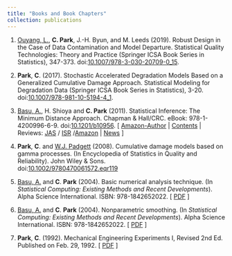 ```yaml
---
title: "Books and Book Chapters"
collection: publications
---
```

1. [Ouyang, L.](https://cn.linkedin.com/in/linhan-ouyang-94834b41), **C. Park**, J.-H. Byun, and M. Leeds (2019). 
Robust Design in the Case of Data Contamination and Model Departure. 
Statistical Quality Technologies: Theory and Practice 
(Springer ICSA Book Series in Statistics), 347-373.
doi:[10.1007/978-3-030-20709-0_15](https://doi.org/10.1007/978-3-030-20709-0_15).

1. **Park**, **C**. (2017). 
Stochastic Accelerated Degradation Models Based on a Generalized Cumulative Damage Approach. 
Statistical Modeling for Degradation Data (Springer ICSA Book Series in Statistics), 3-20.   
doi:[10.1007/978-981-10-5194-4_1](https://doi.org/10.1007/978-981-10-5194-4_1).

1. [Basu, A.](https://www.isical.ac.in/~ayanbasu/), H. Shioya and **C. Park** (2011). 
Statistical Inference: The Minimum Distance Approach. 
Chapman & Hall/CRC. eBook: 978-1-4200996-6-9.
doi:[10.1201/b10956](https://doi.org/10.1201/b10956).
[ [Amazon-Author](https://www.amazon.com/Chanseok-Park/e/B005NE2GU0) | [Contents](https://drive.google.com/file/d/1NJvF_C64PCWghKrpYywh3-RIzC3kH340/view) | Reviews: [JAS](https://drive.google.com/file/d/1cMPIdlFz5yH4NfMgzaoUVjokov710jqm/view) / [ISR](https://drive.google.com/file/d/1CAp-00xAtgJ-wROS6NZtYyfiF3y8fv1c/view) /[Amazon](https://drive.google.com/file/d/14eOIb_xBV6UdL5I0950J-URM-Kq0TaEs/view)  |  [News](https://drive.google.com/file/d/1CItIjdAlhTecrXdsXYw6S40tbp5cZPF2/view) ]

1. **Park**, **C**. and [W.J. Padgett](http://people.stat.sc.edu/padgett/) (2008).
Cumulative damage models based on gamma processes. (In Encyclopedia of Statistics in Quality and Reliability). John Wiley & Sons.   
doi:[10.1002/9780470061572.eqr119](https://doi.org/10.1002/9780470061572.eqr119)

1. [Basu, A.](https://www.isical.ac.in/~ayanbasu/) and **C**. **Park** (2004).
Basic numerical analysis technique.
(In _Statistical Computing: Existing Methods and Recent Developments_).
Alpha Science International. ISBN: 978-1842652022.
[ [PDF](https://github.com/AppliedStat/files/tree/master/Book-2) ]

1. [Basu, A.](https://www.isical.ac.in/~ayanbasu/) and **C**. **Park** (2004).
Nonparametric smoothing.
(In _Statistical Computing: Existing Methods and Recent Developments_).
Alpha Science International. ISBN: 978-1842652022.
[ [PDF](https://github.com/AppliedStat/files/tree/master/Book-2) ]

1. **Park**, **C**. (1992).
Mechanical Engineering Experiments I, Revised 2nd Ed.
Published on Feb. 29, 1992. 
[ [PDF](https://github.com/AppliedStat/files/tree/master/Book-1) ]


